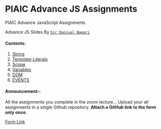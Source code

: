 # PIAIC Advance JS Assignments

PIAIC Advance JavaScript Assignments

Advance JS Slides By [```Sir Daniyal Nagori``` ](https://docs.google.com/presentation/d/1scEVd9pD5eqw-0SBRTLwhxB0v2DzfIsWGzDPlVS7eqI/edit?usp=sharing)

#### Contents:
  1. [String](String/README.md)
  2. [Template-Literals](Template-Literals/README.md)
  3. [Scope](Scope/README.md)
  4. [Variables](Variables/README.md)
  5. [DOM](DOM/README.md)
  6. [EVENTS](EVENTS/README.md)
  <!-- 7. [](/README.md) -->
  <!-- 8. [](/README.md) -->
  <!-- 9. [](/README.md) -->
  

#### Announcement:-

All the assignments you complete in the zoom lecture... Upload your all assignments in a single Github repository. **Attach a GitHub link to the form only once.**

[Form Link](https://docs.google.com/forms/d/e/1FAIpQLSdWSY8CDdXAJBhkX3W1bMR1vP0GxVYhOZT0Oi4yJDRz-vjYRg/viewform?usp=pp_url)
